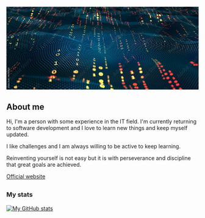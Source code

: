 ![maps code](assets/img/mapscode.jpg "The view of my world")
## About me
Hi, I'm a person with some experience in the IT field. I'm currently returning to software development and I love to learn new things and keep myself updated.

I like challenges and I am always willing to be active to keep learning.

Reinventing yourself is not easy but it is with perseverance and discipline that great goals are achieved.

<a href="#" target="_blank">Official website</a>

##
### My stats
<a href="https://github.com/RaguirreGiraldo">
  <img height="205px" align="center" src="https://github-readme-stats.vercel.app/api?username=RAguirreGiraldo&theme=vue&show_icons=true" alt="My GitHub stats" />
</a>
